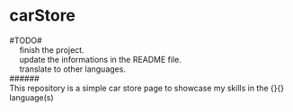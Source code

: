 # carStore

#TODO#\
&emsp; finish the project.\
&emsp; update the informations in the README file.\
&emsp; translate to other languages.\
######\
This repository is a simple car store page to showcase my skills in the {}{} language(s)
